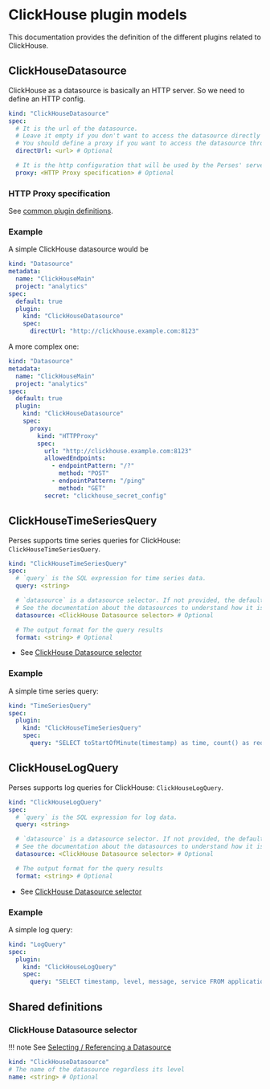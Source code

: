# ClickHouse plugin models

This documentation provides the definition of the different plugins related to ClickHouse.

## ClickHouseDatasource

ClickHouse as a datasource is basically an HTTP server. So we need to define an HTTP config.

```yaml
kind: "ClickHouseDatasource"
spec:
  # It is the url of the datasource.
  # Leave it empty if you don't want to access the datasource directly from the UI.
  # You should define a proxy if you want to access the datasource through the Perses' server.
  directUrl: <url> # Optional

  # It is the http configuration that will be used by the Perses' server to redirect to the datasource any query sent by the UI.
  proxy: <HTTP Proxy specification> # Optional
```

### HTTP Proxy specification

See [common plugin definitions](https://perses.dev/perses/docs/plugins/common/#http-proxy-specification).

### Example

A simple ClickHouse datasource would be

```yaml
kind: "Datasource"
metadata:
  name: "ClickHouseMain"
  project: "analytics"
spec:
  default: true
  plugin:
    kind: "ClickHouseDatasource"
    spec:
      directUrl: "http://clickhouse.example.com:8123"
```

A more complex one:

```yaml
kind: "Datasource"
metadata:
  name: "ClickHouseMain"
  project: "analytics"
spec:
  default: true
  plugin:
    kind: "ClickHouseDatasource"
    spec:
      proxy:
        kind: "HTTPProxy"
        spec:
          url: "http://clickhouse.example.com:8123"
          allowedEndpoints:
            - endpointPattern: "/?"
              method: "POST"
            - endpointPattern: "/ping"
              method: "GET"
          secret: "clickhouse_secret_config"
```

## ClickHouseTimeSeriesQuery

Perses supports time series queries for ClickHouse: `ClickHouseTimeSeriesQuery`.

```yaml
kind: "ClickHouseTimeSeriesQuery"
spec:
  # `query` is the SQL expression for time series data.
  query: <string>

  # `datasource` is a datasource selector. If not provided, the default ClickHouseDatasource is used.
  # See the documentation about the datasources to understand how it is selected.
  datasource: <ClickHouse Datasource selector> # Optional

  # The output format for the query results
  format: <string> # Optional
```

- See [ClickHouse Datasource selector](#clickhouse-datasource-selector)

### Example

A simple time series query:

```yaml
kind: "TimeSeriesQuery"
spec:
  plugin:
    kind: "ClickHouseTimeSeriesQuery"
    spec:
      query: "SELECT toStartOfMinute(timestamp) as time, count() as requests FROM http_logs WHERE timestamp >= now() - INTERVAL 1 HOUR GROUP BY time ORDER BY time"
```

## ClickHouseLogQuery

Perses supports log queries for ClickHouse: `ClickHouseLogQuery`.

```yaml
kind: "ClickHouseLogQuery"
spec:
  # `query` is the SQL expression for log data.
  query: <string>

  # `datasource` is a datasource selector. If not provided, the default ClickHouseDatasource is used.
  # See the documentation about the datasources to understand how it is selected.
  datasource: <ClickHouse Datasource selector> # Optional

  # The output format for the query results
  format: <string> # Optional
```

- See [ClickHouse Datasource selector](#clickhouse-datasource-selector)

### Example

A simple log query:

```yaml
kind: "LogQuery"
spec:
  plugin:
    kind: "ClickHouseLogQuery"
    spec:
      query: "SELECT timestamp, level, message, service FROM application_logs WHERE level = 'ERROR' AND timestamp >= now() - INTERVAL 1 HOUR ORDER BY timestamp DESC LIMIT 1000"
```

## Shared definitions

### ClickHouse Datasource selector

!!! note
    See [Selecting / Referencing a Datasource](https://github.com/perses/perses/blob/main/docs/api/datasource.md#selecting--referencing-a-datasource)

```yaml
kind: "ClickHouseDatasource"
# The name of the datasource regardless its level
name: <string> # Optional
```
